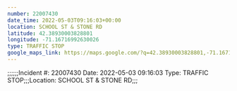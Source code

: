 ```yaml
---
number: 22007430
date_time: 2022-05-03T09:16:03+00:00
location: SCHOOL ST & STONE RD
latitude: 42.38930003828801
longitude: -71.16716992630026
type: TRAFFIC STOP
google_maps_link: https://maps.google.com/?q=42.38930003828801,-71.16716992630026
---
```


;;;;;;Incident #: 22007430   Date: 2022-05-03 09:16:03   Type: TRAFFIC STOP;;;Location: SCHOOL ST & STONE RD;;;
